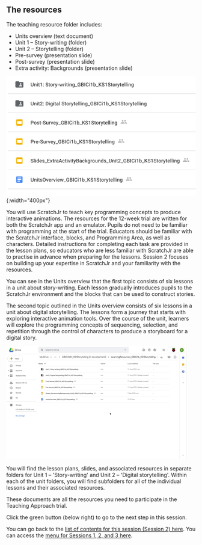 ## The resources

The teaching resource folder includes:
+ Units overview (text document)
+ Unit 1 – Story-writing (folder)
+ Unit 2 – Storytelling (folder)
+ Pre-survey (presentation slide)
+ Post-survey (presentation slide)
+ Extra activity: Backgrounds (presentation slide)

![Unit Overview on screen and scroll](images/ks1storytelling-AccessMainFolder.png){:width="400px"}

You will use ScratchJr to teach key programming concepts to produce interactive animations. The resources for the 12-week trial are written for both the ScratchJr app and an emulator. Pupils do not need to be familiar with programming at the start of the trial. Educators should be familiar with the ScratchJr interface, blocks, and Programming Area, as well as characters. Detailed instructions for completing each task are provided in the lesson plans, so educators who are less familiar with ScratchJr are able to practise in advance when preparing for the lessons. Session 2 focuses on building up your expertise in ScratchJr and your familiarity with the resources.

You can see in the Units overview that the first topic consists of six lessons in a unit about story-writing. Each lesson gradually introduces pupils to the ScratchJr environment and the blocks that can be used to construct stories.

The second topic outlined in the Units overview consists of six lessons in a unit about digital storytelling. The lessons form a journey that starts with exploring interactive animation tools. Over the course of the unit, learners will explore the programming concepts of sequencing, selection, and repetition through the control of characters to produce a storyboard for a digital story.

![Lesson Folders on screen and rest cursor on each folder](images/ks1storytelling-LessonFolderAccess.gif)

You will find the lesson plans, slides, and associated resources in separate folders for Unit 1 – 'Story-writing' and Unit 2 – 'Digital storytelling'.
Within each of the unit folders, you will find subfolders for all of the individual lessons and their associated resources.

These documents are all the resources you need to participate in the Teaching Approach trial.

Click the green button (below right) to go to the next step in this session.

You can go back to the [list of contents for this session (Session 2) here](https://projects.raspberrypi.org/en/projects/KS1StorytellingTraining_Session2_GBICi1b). 
You can access the [menu for Sessions 1, 2, and 3 here](https://projects.raspberrypi.org/en/pathways/ks1-storytellingtraining-gbici1b).

